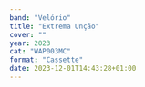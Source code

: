 ```yaml
---
band: "Velório"
title: "Extrema Unção"
cover: ""
year: 2023
cat: "WAP003MC"
format: "Cassette"
date: 2023-12-01T14:43:28+01:00
---
```

